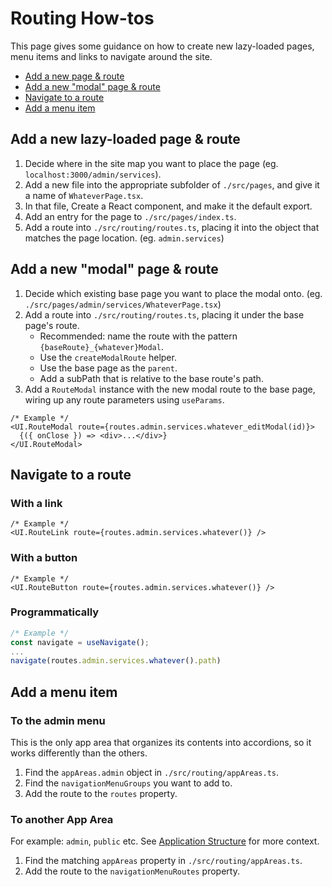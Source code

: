 # Routing How-tos

This page gives some guidance on how to create new lazy-loaded pages, menu items and links to navigate around the site.

- [Add a new page & route](#add-a-new-page--route)
- [Add a new "modal" page & route](#add-a-new-modal-page--route)
- [Navigate to a route](#navigate-to-a-route)
- [Add a menu item](#add-a-menu-item)

## Add a new lazy-loaded page & route

1. Decide where in the site map you want to place the page (eg. `localhost:3000/admin/services`).
1. Add a new file into the appropriate subfolder of `./src/pages`, and give it a name of `WhateverPage.tsx`.
1. In that file, Create a React component, and make it the default export.
1. Add an entry for the page to `./src/pages/index.ts`.
1. Add a route into `./src/routing/routes.ts`, placing it into the object that matches the page location. (eg. `admin.services`)

## Add a new "modal" page & route

1. Decide which existing base page you want to place the modal onto. (eg. `./src/pages/admin/services/WhateverPage.tsx`)
1. Add a route into `./src/routing/routes.ts`, placing it under the base page's route.
   - Recommended: name the route with the pattern `{baseRoute}_{whatever}Modal`.
   - Use the `createModalRoute` helper.
   - Use the base page as the `parent`.
   - Add a subPath that is relative to the base route's path.
1. Add a `RouteModal` instance with the new modal route to the base page, wiring up any route parameters using `useParams`.

```tsx
/* Example */
<UI.RouteModal route={routes.admin.services.whatever_editModal(id)}>
  {({ onClose }) => <div>...</div>}
</UI.RouteModal>
```

## Navigate to a route

### With a link

```tsx
/* Example */
<UI.RouteLink route={routes.admin.services.whatever()} />
```

### With a button

```tsx
/* Example */
<UI.RouteButton route={routes.admin.services.whatever()} />
```

### Programmatically

```ts
/* Example */
const navigate = useNavigate();
...
navigate(routes.admin.services.whatever().path)
```

## Add a menu item

### To the admin menu

This is the only app area that organizes its contents into accordions, so it works differently than the others.

1. Find the `appAreas.admin` object in `./src/routing/appAreas.ts`.
1. Find the `navigationMenuGroups` you want to add to.
1. Add the route to the `routes` property.

### To another App Area

For example: `admin`, `public` etc. See [Application Structure](../app-stucture.md) for more context.

1. Find the matching `appAreas` property in `./src/routing/appAreas.ts`.
1. Add the route to the `navigationMenuRoutes` property.
